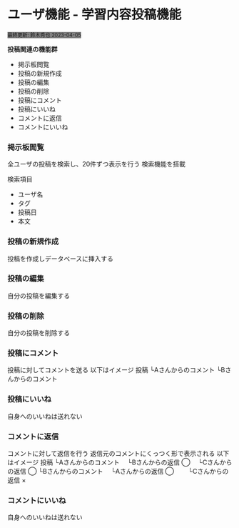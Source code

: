 # **ユーザ機能 - 学習内容投稿機能**
<span style="font-size: 80%; background-color: gray;">最終更新: 鈴木秀也 2023-04-05</span>

**投稿関連の機能群**
- 掲示板閲覧
- 投稿の新規作成
- 投稿の編集
- 投稿の削除
- 投稿にコメント
- 投稿にいいね
- コメントに返信
- コメントにいいね

### **掲示板閲覧**
全ユーザの投稿を検索し、20件ずつ表示を行う
検索機能を搭載

検索項目
- ユーザ名
- タグ
- 投稿日
- 本文

### **投稿の新規作成**
投稿を作成しデータベースに挿入する

### **投稿の編集**
自分の投稿を編集する

### **投稿の削除**
自分の投稿を削除する

### **投稿にコメント**
投稿に対してコメントを送る
以下はイメージ
投稿
└Aさんからのコメント
└Bさんからのコメント

### **投稿にいいね**
自身へのいいねは送れない

### **コメントに返信**
コメントに対して返信を行う
返信元のコメントにくっつく形で表示される
以下はイメージ
投稿
└Aさんからのコメント
　└Bさんからの返信 ◯
　└Cさんからの返信 ◯
└Bさんからのコメント
　└Aさんからの返信 ◯
　　└Cさんからの返信 ×

### **コメントにいいね**
自身へのいいねは送れない

